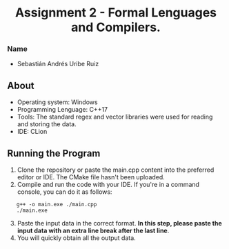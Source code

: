<h1 align="center">
Assignment 2 - Formal Lenguages and Compilers.
</h1>

### Name
- Sebastián Andrés Uribe Ruiz

## About
- Operating system: Windows
- Programming Lenguage: C++17
- Tools: The standard regex and vector libraries were used for reading and storing the data.
- IDE: CLion

## Running the Program

1. Clone the repository or paste the main.cpp content into the preferred editor or IDE. The CMake file hasn't been uploaded.
2. Compile and run the code with your IDE. If you're in a command console, you can do it as follows:
```
   g++ -o main.exe ./main.cpp 
   ./main.exe
```
3. Paste the input data in the correct format. **In this step, please paste the input data with an extra line break after the last line**.
4. You will quickly obtain all the output data.
